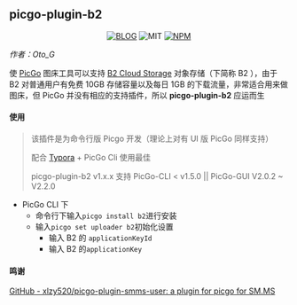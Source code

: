 ## picgo-plugin-b2

<p align="center">
  <a href="https://cnblogs.com/oto-g"><img src="https://img.shields.io/badge/BLOG-@Oto_G-green.svg" alt="BLOG"></a>
  <img src="https://img.shields.io/github/license/G-haoyu/picgo-plugin-b2" alt="MIT">
  <a href="https://www.npmjs.com/package/picgo-plugin-b2?activeTab=readme"><img src="https://img.shields.io/badge/NPM-picgo_plugin_b2-yellow.svg" alt="NPM"></a>
</p>

*作者：Oto_G*

使 [PicGo](https://github.com/Molunerfinn/PicGo) 图床工具可以支持 [B2 Cloud Storage](https://www.backblaze.com/b2/cloud-storage.html) 对象存储（下简称 B2 ），由于 B2 对普通用户有免费 10GB 存储容量以及每日 1GB 的下载流量，非常适合用来做图床，但 PicGo 并没有相应的支持插件，所以 **picgo-plugin-b2** 应运而生

#### 使用

> 该插件是为命令行版 Picgo 开发（理论上对有 UI 版 PicGo 同样支持）
>
> 配合 [Typora](https://github.com/typora) + PicGo Cli 使用最佳
>
> picgo-plugin-b2 v1.x.x 支持 PicGo-CLI < v1.5.0 || PicGo-GUI V2.0.2 ~ V2.2.0

- PicGo CLI 下
  - 命令行下输入`picgo install b2`进行安装
  - 输入`picgo set uploader b2`初始化设置
    - 输入 B2 的 `applicationKeyId`
    - 输入 B2 的`applicationKey`

#### 鸣谢

[GitHub - xlzy520/picgo-plugin-smms-user: a plugin for picgo for SM.MS](https://github.com/xlzy520/picgo-plugin-smms-user)
